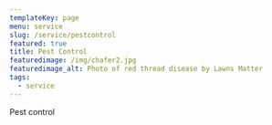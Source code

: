 ```yaml
---
templateKey: page
menu: service
slug: /service/pestcontrol
featured: true
title: Pest Control
featuredimage: /img/chafer2.jpg
featuredimage_alt: Photo of red thread disease by Lawns Matter
tags:
  - service
---
```


Pest control

